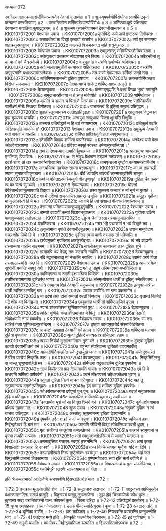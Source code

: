 अध्यायः 072

स्वर्गंप्रत्यागतात्कचात्संजीविन्यध्ययनेन देवानां कृतार्थता ॥ 1 ॥ शुक्रवृषपर्वणोर्विरोधोत्पादनार्थमिन्द्रकृतं कन्यानां वस्त्रमिश्रणम् ॥ 2 ॥ वस्त्रमिश्रणेन शर्मिष्ठादेवयान्योर्विरोधः ॥ 3 ॥ शर्मिष्ठया कूपे प्रक्षिप्ताया देवयान्या ययातिना कूपादुद्धरणम् ॥ 4 ॥ शुक्रस्य कूपसमीपागमनं देवयानीसान्त्वनं च ॥ 5 ॥
KK0107072001	वैशंपायन उवाच ।
KK0107072001a	कृतविद्ये कचे प्राप्ते हृष्टरूपा दिवौकसः ।
KK0107072001c	कचादधीत्य तां विद्यां कृतार्था भरतर्षभ ॥
KK0107072002a	सर्व एव समागम्य शतक्रतुमथाब्रुवन् ।
KK0107072002c	कालस्ते विक्रमस्याद्य जहि शत्रून्पुरन्दर ॥
KK0107072003	वैशंपायन उवाच ।
KK0107072003a	एवमुक्तस्तु सहितैस्त्रिदशैर्मघवांस्तदा ।
KK0107072003c	तथेत्युक्त्वा प्रचक्राम सोऽपश्यत वने स्त्रियः ॥
KK0107072004a	क्रीडन्तीनां तु कन्यानां वने चैत्ररथोपमे ।
KK0107072004c	वायुभूतः स वस्त्राणि सर्वाण्येव व्यमिश्रयत् ॥
KK0107072005a	ततो जलात्समुत्तीर्य कन्यास्ताः सहितास्तदा ।
KK0107072005c	वस्त्राणि जगृहुस्तानि यथाऽऽसन्नान्यनेकशः ॥
KK0107072006a	तत्र वासो देवयानयाः शर्मिष्ठा जगृहे तदा ।
KK0107072006c	व्यतिमिश्रमजानन्ती दुहिता वृषपर्वणः ॥
KK0107072007a	ततस्तयोर्मिथस्तत्र विरोधः समजायत ।
KK0107072007c	देवयान्याश्च राजेन्द्र शर्मिष्ठायाश्च तत्कृते ॥
KK0107072008	देवयान्युवाच ।
KK0107072008a	कस्माद्गृह्णासि मे वस्त्रं शिष्या भूत्वा ममासुरि ।
KK0107072008c	समुदाचारहीनाया न ते साधु भविष्यति ॥
KK0107072009	शर्मिष्ठोवाच ।
KK0107072009a	आसीनं च शयानं च पिता ते पितरं मम ।
KK0107072009c	स्तौतिबन्दीव चाभीक्ष्णं नीचैः स्थित्वा विनीतवत् ॥
KK0107072010a	याचतस्त्वं हि दुहिता स्तुवतः प्रतिगृह्णतः ।
KK0107072010c	सुताहं स्तूयमानस्य ददतोऽप्रतिगृह्णतः ॥
KK0107072011a	आदुन्वस्व विदुन्वस्व द्रुह्य कुप्यस्व याचकि ।
KK0107072011c	अनायुधा सायुधाया रिक्ता क्षुभ्यसि भिक्षुकि ॥
KK0107072012a	लप्स्यसे प्रतियोद्धारं न हि त्वां गणयाम्यहम् ।
KK0107072012c	प्रतिकूलं वदसि चेदितःप्रभृति याचकि ॥'
KK0107072013	वैशंपायन उवाच ।
KK0107072013a	समुच्छ्रयं देवयानीं गतां सक्तां च वाससि ।
KK0107072013c	शर्मिष्ठा प्राक्षिपत्कूपे ततः स्वपुरमागमत् ।
KK0107072013e	हतेयमिति विज्ञाय शर्मिष्ठा पापनिश्चया ॥
KK0107072014a	अनवेक्ष्य ययौ वेश्म क्रोधवेगपरायणा ।
KK0107072014c	प्रविश्य स्वगृहं स्वस्था धर्ममासुरमास्थिता ।'
KK0107072014e	अथ तं देशमभ्यागाद्ययातिर्नहुषात्मजः ॥
KK0107072015a	श्रान्तयुग्यः श्रान्तहयो मृगलिप्सुः पिपासितः ।
KK0107072015c	स नाहुषः प्रेक्षमाण उदपानं गतोदकम् ॥
KK0107072016a	ददर्श राजा तां तत्र कन्यामग्निशिखामिव ।
KK0107072016c	तामपृच्छत्स दृष्ट्वैव कन्याममरवर्णिनीम् ॥
KK0107072017a	सान्त्वयित्वा नृपश्रेष्ठः साम्ना परमवल्गुना ।
KK0107072017c	का त्वं ताम्रनखी श्यामा सुमृष्टमणिकुण्डला ॥
KK0107072018a	दीर्घं ध्यायसि चात्यर्थं कस्माच्छ्वसिषि चातुरा ।
KK0107072018c	कथं च पतिताऽस्यस्मिन्कूपे वीरुत्तृणावृते ॥
KK0107072019a	दुहिता चैव कस्य त्वं वद सत्यं सुमध्यमे ।
KK0107072019	देवयान्युवाच ।
KK0107072019c	योऽसौ देवैर्हतान्दैत्यानुत्थापयति विद्यया ॥
KK0107072020a	तस्य शुक्रस्य कन्याहं स मां नूनं न बुध्यते ।
KK0107072020c	एष मे दक्षिणो राजन्पाणिस्ताम्रनखाङ्गुलिः ॥
KK0107072021a	समुद्धर गृहीत्वा मां कुलीनस्त्वं हि मे मतः ।
KK0107072021c	जानामि हि त्वां संशान्तं वीर्यवन्तं यशस्विनम् ॥
KK0107072022a	तस्मान्मां पतितामस्मात्कूपादुद्धर्तुमर्हसि ।
KK0107072022	वैशंपायन उवाच ।
KK0107072022c	तामथो ब्राह्मणीं कन्यां विज्ञायनहुषात्मजः ॥
KK0107072023a	गृहीत्वा दक्षिणे पाणावुज्जहार ततोऽवटात् ।
KK0107072023c	उद्धृत्य चैनां तरसा तस्मात्कूपान्नराधिपः ॥
KK0107072024	ययातिरुवाच ।
KK0107072024a	गच्छ भद्रे यथाकामं न भयं विद्यते तव ।
KK0107072024c	इत्युच्यमाना नृपतिं देवयानीदमुत्तरम् ॥
KK0107072025a	उवाच मामुपादाय गच्छ शीघ्रं प्रियो हि मे ।
KK0107072025c	गृहीताहं त्वया पाणौ तस्माद्भर्ता भविष्यसि ॥
KK0107072026a	इत्येवमुक्तो नृपतिराह क्षत्रकुलोद्भवः ।
KK0107072026c	त्वं भद्रे ब्राह्मणी तस्मान्मया नार्हसि सङ्गमम् ॥
KK0107072027a	सर्वलोकगुरुः काव्यस्त्वं तस्य दुहिता शुभे ।
KK0107072027c	तस्मादपि भयं मेऽद्य ततः कल्याणि नार्हसि ॥
KK0107072028	देवयान्युवाच ।
KK0107072028a	यदि मद्वचनान्नाद्य मां नेच्छसि नराधिप ।
KK0107072028c	त्वामेव वरये पित्रा तस्माल्लप्स्यसि गच्छ हि ॥
KK0107072029	वैशंपायन उवाच ।
KK0107072029a	आमन्त्रयित्वा सुश्रोणीं ययातिः स्वपुरं ययौ ।
KK0107072029c	गते तु नाहुषे तस्मिन्देवयान्यप्यनिन्दिता ॥
KK0107072030a	क्वचिद्गत्वा च रुदती वृक्षमाश्रित्य धिष्ठिता ।
KK0107072030c	ततश्चिरायमाणायां दुहितर्यथ भार्गवः ॥
KK0107072031a	संस्मृत्योवाच धात्रीं तां दुहितुः स्नेहविक्लवः ।
KK0107072031c	धात्रि त्वमानय क्षिप्रं देवयानीं समुध्यमाम् ॥
KK0107072032a	इत्युक्तमात्रे सा धात्री त्वरिताऽऽनयितुं गता ।
KK0107072032c	यत्रयत्र सशीभिः सा गता पदममार्गत ॥
KK0107072033a	सा ददर्श तथा दीनां श्रमार्तां रुदतीं स्थिताम् ।
KK0107072033c	वृत्तान्तं किमिदं भद्रे शीघ्रं वद पिताह्वयत् ॥
KK0107072034a	एवमुक्ताह धात्रीं तां शर्मिष्ठावृजिनं कृतम् ।
KK0107072034c	उवाच शोकसंतप्ता घूर्णिकामागतां पुरः' ॥
KK0107072035	देवयान्युवाच ।
KK0107072035a	त्वरितं घूर्णिके गच्छ शीघ्रमाचक्ष्व मे पितुः ॥
KK0107072036a	नेदानीं संप्रवेक्ष्यामि नगरं वृषपर्वणः ।
KK0107072036	वैशंपायन उवाच ।
KK0107072036c	सा तत्र त्वरितं गत्वा घूर्णिकाऽसुरमन्दिरम् ॥
KK0107072037a	दृष्ट्वा काव्यमुवाचेदं संभ्रमाविष्टचेतना ।
KK0107072037c	आचचक्षे महाप्राज्ञं देवयानीं वने हताम् ॥
KK0107072038a	शर्मिष्ठया महाभाग दुहित्रा वृषपर्वणः ।
KK0107072038c	श्रुत्वा दुहितरं काव्यस्तत्र शर्मिष्ठया हताम् ॥
KK0107072039a	त्वरया निर्ययौ दुःखान्मार्गमाणः सुतां वने ।
KK0107072039c	दृष्ट्वा दुहितरं काव्यो देवयानीं ततो वने ॥
KK0107072040a	बाहुभ्यां संपरिष्वज्य दुःखितो वाक्यमब्रवीत् ।
KK0107072040c	आत्मदोषैर्नियच्छन्ति सर्वे दुःखसुखे जनाः ॥
KK0107072041a	मन्ये दुश्चरितं तेऽस्ति यस्येयं निष्कृतिः कृता ।
KK0107072041	देवयान्युवाच ।
KK0107072041c	निष्कृतिर्मेऽस्तु वा मास्तु शृणुष्वावहितो मम ॥
KK0107072042a	शर्मिष्ठया यदुक्ताऽस्मि दुहित्रा वृषपर्वणः ॥
KK0107072042c	सत्यं किलैतत्सा प्राह दैत्यानामसि गायनः ॥
KK0107072043a	एवं हि मे कथयति शर्मिष्ठा वार्षपर्वणी ।
KK0107072043c	वचनं तीक्ष्णपरुषं क्रोधरक्तेक्षणा भृशम् ॥
KK0107072044a	स्तुवतो दुहिता नित्यं याचतः प्रतिगृह्णतः ।
KK0107072044c	अहं तु स्तूयमानस्य ददतोऽप्रतिगृह्णतः ॥
KK0107072045a	इदं मामाह शर्मिष्ठा दुहिता वृषपर्वणः ।
KK0107072045c	क्रोधसंरक्तनयना दर्पपूर्णा पुनः पुनः ॥
KK0107072046a	यद्यहं स्तुवतस्तात दुहिता प्रतिगृह्णतः ।
KK0107072046c	प्रसादयिष्ये शर्मिष्ठामित्युक्ता तु सखी मया ॥
KK0107072047a	`उक्ताप्येवं भृशं मां सा निगृह्य विजने वने ।
KK0107072047c	कूपे प्रक्षेपयामास प्रक्षिप्य गृहमागमत् ॥'
KK0107072048	शुक्र उवाच ।
KK0107072048a	स्तुवतो दुहिता न त्वं याचतः प्रतिगृह्णतः ।
KK0107072048c	अस्तोतुः स्तूयमानस्य दुहिता देवयान्यसि ॥
KK0107072049a	वृषपर्वैव तद्वेद शक्रो राजा च नाहुषः ।
KK0107072049c	अचिन्त्यं ब्रह्म निर्द्वन्द्वमैश्वरं हि बलं मम ॥
KK0107072050a	जानामि जीविनीं विद्यां लोकेस्मिञ्शाश्वतीं ध्रुवम् ।
KK0107072050c	मृतः संजीवते जन्तुर्यया कमललोचने ॥
KK0107072051a	कत्थनं स्वगुणानां च कृत्वा तप्यति सञ्जनः ।
KK0107072051c	ततो वक्तुमशक्तोऽस्मित्वं मे जानासि यद्बलम् ॥
KK0107072052a	तसमादुत्तिष्ठ गच्छामः स्वगृहं कुलनन्दिनि ।
KK0107072052c	क्षमां कृत्वा विशालाक्षि क्षमासारा हि साधवः' ॥
KK0107072053a	यच्च किंचित्सर्वगतं भूमौ वा यदि वा दिवि ।
KK0107072053c	तस्याहमीश्वरो नित्यं तुष्टेनोक्तः स्वयंभुवा ॥
KK0107072054a	अहं जलं विमुञ्चामि प्रजानां हितकाम्यया ।
KK0107072054c	पुष्णाम्यौषधयः सर्वा इति सत्यं ब्रवीमि ते ॥
KK0107072055	वैशंपायन उवाच ।
KK0107072055a	एवं विषादमापन्नां मन्युना संप्रपीडिताम् ।
KK0107072055c	वचनैर्मधुरैः श्लक्ष्णैः सान्त्वयामास तां पिता ॥ ॥

इति श्रीमन्महाभारते आदिपर्वणि संभवपर्वणि द्विसप्ततितमोऽध्यायः ॥ 72 ॥

1-72-3 प्रचक्राम भूतलं प्रतीति शेषः ॥ 1-72-8 समुदाचारः सदाचारः ॥ 1-72-11 आदुन्वस्व आभिमुख्येन वक्षस्ताडनादिना संतापं प्राप्नुहि । विदुन्वस्व पांसुषु लुण्ठनादिना । द्रुह्य द्रोहं चिरकालिकं क्रोधं कुरु । कुप्यस्व सद्यः परानिष्टफलो यत्नः कोपस्तं कुरु । रिक्ता दरिद्रा ॥ 1-72-12 प्रतियोद्धारं प्रहर्तारम् ॥ 1-72-15 युग्या रथवाहकाः । हयाः केवलाश्वाः । उदकं पीयतेस्मादित्युदपानं कूपः ॥ 1-72-23 अवटाद्गर्तात् ॥ 1-72-34 घूर्णिकां दासीम् ॥ 1-72-37 हतां ताडिताम् ॥ 1-72-40 नियच्छन्ति प्रयच्छन्ति प्राप्नुवन्तीति भावः ॥ 1-72-41 एतदेवाह मन्ये इति । निष्कृतिः फलभोगेन निरसनम् ॥ 1-72-45 इदं पूर्वोक्तम् ॥ 1-72-49 नाहुषो ययातिः । मम ऐश्वरं निर्द्वन्द्वमप्रतिपक्षं बलमस्ति ॥ द्विसप्ततितमोऽध्यायः ॥ 72 ॥
